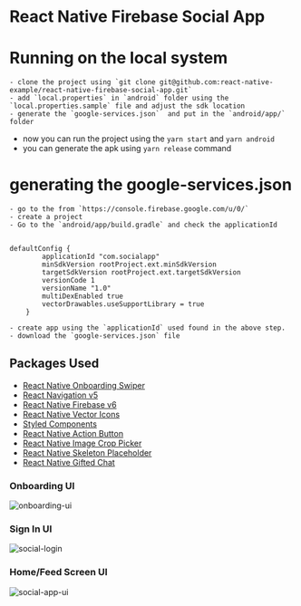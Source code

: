 # React Native Firebase Social App

# Running on the local system 
```
- clone the project using `git clone git@github.com:react-native-example/react-native-firebase-social-app.git`
- add `local.properties` in `android` folder using the `local.properties.sample` file and adjust the sdk location
- generate the `google-services.json`  and put in the `android/app/` folder

```
 - now you can run  the project using the  `yarn start` and `yarn android` 
 - you can generate the apk using `yarn release` command
# generating the google-services.json

```
- go to the from `https://console.firebase.google.com/u/0/` 
- create a project 
- Go to the `android/app/build.gradle` and check the applicationId


defaultConfig {
        applicationId "com.socialapp"
        minSdkVersion rootProject.ext.minSdkVersion
        targetSdkVersion rootProject.ext.targetSdkVersion
        versionCode 1
        versionName "1.0"
        multiDexEnabled true
        vectorDrawables.useSupportLibrary = true
    }
 
- create app using the `applicationId` used found in the above step. 
- download the `google-services.json` file
```


## Packages Used
- [React Native Onboarding Swiper](https://github.com/jfilter/react-native-onboarding-swiper)
- [React Navigation v5](https://reactnavigation.org/)
- [React Native Firebase v6](https://rnfirebase.io/)
- [React Native Vector Icons](https://github.com/oblador/react-native-vector-icons)
- [Styled Components](https://styled-components.com/)
- [React Native Action Button](https://github.com/mastermoo/react-native-action-button)
- [React Native Image Crop Picker](https://github.com/ivpusic/react-native-image-crop-picker)
- [React Native Skeleton Placeholder](https://github.com/chramos/react-native-skeleton-placeholder)
- [React Native Gifted Chat](https://github.com/FaridSafi/react-native-gifted-chat)



### Onboarding UI
![onboarding-ui](https://user-images.githubusercontent.com/53654225/145168112-ff22733d-e6a5-4371-9f7f-3007c839dd45.png)


### Sign In UI
![social-login](https://user-images.githubusercontent.com/53654225/145168156-8a52da5a-b2d1-4997-a12c-f17e14547322.png)

### Home/Feed Screen UI
![social-app-ui](https://user-images.githubusercontent.com/53654225/145168190-9c8684d5-cdb9-45bf-9c7f-f1e65fbc0d86.png)


